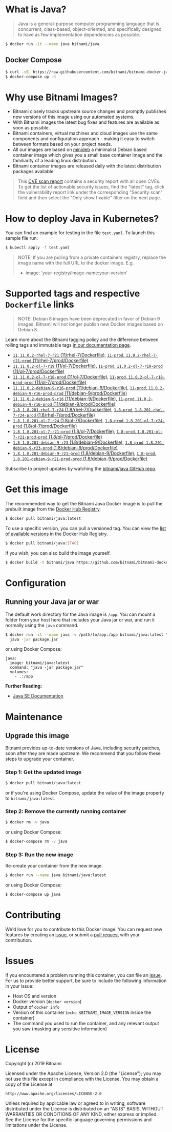 # What is Java?

> Java is a general-purpose computer programming language that is concurrent, class-based, object-oriented, and specifically designed to have as few implementation dependencies as possible.

```bash
$ docker run -it --name java bitnami/java
```

## Docker Compose

```bash
$ curl -sSL https://raw.githubusercontent.com/bitnami/bitnami-docker-java/master/docker-compose.yml > docker-compose.yml
$ docker-compose up -d
```

# Why use Bitnami Images?

* Bitnami closely tracks upstream source changes and promptly publishes new versions of this image using our automated systems.
* With Bitnami images the latest bug fixes and features are available as soon as possible.
* Bitnami containers, virtual machines and cloud images use the same components and configuration approach - making it easy to switch between formats based on your project needs.
* All our images are based on [minideb](https://github.com/bitnami/minideb) a minimalist Debian based container image which gives you a small base container image and the familiarity of a leading linux distribution.
* Bitnami container images are released daily with the latest distribution packages available.


> This [CVE scan report](https://quay.io/repository/bitnami/java?tab=tags) contains a security report with all open CVEs. To get the list of actionable security issues, find the "latest" tag, click the vulnerability report link under the corresponding "Security scan" field and then select the "Only show fixable" filter on the next page.

# How to deploy Java in Kubernetes?

You can find an example for testing in the file `test.yaml`. To launch this sample file run:

```bash
$ kubectl apply -f test.yaml
```

> NOTE: If you are pulling from a private containers registry, replace the image name with the full URL to the docker image. E.g.
>
> - image: 'your-registry/image-name:your-version'

# Supported tags and respective `Dockerfile` links

> NOTE: Debian 8 images have been deprecated in favor of Debian 9 images. Bitnami will not longer publish new Docker images based on Debian 8.

Learn more about the Bitnami tagging policy and the difference between rolling tags and immutable tags [in our documentation page](https://docs.bitnami.com/containers/how-to/understand-rolling-tags-containers/).


- [`11`, `11.0.2-rhel-7-r21` (11/rhel-7/Dockerfile)](https://github.com/bitnami/bitnami-docker-java/blob/11.0.2-rhel-7-r21/11/rhel-7/Dockerfile), [`11-prod`, `11.0.2-rhel-7-r21-prod` (11/rhel-7/prod/Dockerfile)](https://github.com/bitnami/bitnami-docker-java/blob/11.0.2-rhel-7-r21/11/rhel-7/prod/Dockerfile)
- [`11`, `11.0.2-ol-7-r19` (11/ol-7/Dockerfile)](https://github.com/bitnami/bitnami-docker-java/blob/11.0.2-ol-7-r19/11/ol-7/Dockerfile), [`11-prod`, `11.0.2-ol-7-r19-prod` (11/ol-7/prod/Dockerfile)](https://github.com/bitnami/bitnami-docker-java/blob/11.0.2-ol-7-r19/11/ol-7/prod/Dockerfile)
- [`11`, `11.0.2-ol-7-r18-prod` (11/ol-7/Dockerfile)](https://github.com/bitnami/bitnami-docker-java/blob/11.0.2-ol-7-r18-prod/11/ol-7/Dockerfile), [`11-prod`, `11.0.2-ol-7-r18-prod-prod` (11/ol-7/prod/Dockerfile)](https://github.com/bitnami/bitnami-docker-java/blob/11.0.2-ol-7-r18-prod/11/ol-7/prod/Dockerfile)
- [`11`, `11.0.2-debian-9-r16-prod` (11/debian-9/Dockerfile)](https://github.com/bitnami/bitnami-docker-java/blob/11.0.2-debian-9-r16-prod/11/debian-9/Dockerfile), [`11-prod`, `11.0.2-debian-9-r16-prod-prod` (11/debian-9/prod/Dockerfile)](https://github.com/bitnami/bitnami-docker-java/blob/11.0.2-debian-9-r16-prod/11/debian-9/prod/Dockerfile)
- [`11`, `11.0.2-debian-9-r16` (11/debian-9/Dockerfile)](https://github.com/bitnami/bitnami-docker-java/blob/11.0.2-debian-9-r16/11/debian-9/Dockerfile), [`11-prod`, `11.0.2-debian-9-r16-prod` (11/debian-9/prod/Dockerfile)](https://github.com/bitnami/bitnami-docker-java/blob/11.0.2-debian-9-r16/11/debian-9/prod/Dockerfile)
- [`1.8`, `1.8.201-rhel-7-r24` (1.8/rhel-7/Dockerfile)](https://github.com/bitnami/bitnami-docker-java/blob/1.8.201-rhel-7-r24/1.8/rhel-7/Dockerfile), [`1.8-prod`, `1.8.201-rhel-7-r24-prod` (1.8/rhel-7/prod/Dockerfile)](https://github.com/bitnami/bitnami-docker-java/blob/1.8.201-rhel-7-r24/1.8/rhel-7/prod/Dockerfile)
- [`1.8`, `1.8.201-ol-7-r24` (1.8/ol-7/Dockerfile)](https://github.com/bitnami/bitnami-docker-java/blob/1.8.201-ol-7-r24/1.8/ol-7/Dockerfile), [`1.8-prod`, `1.8.201-ol-7-r24-prod` (1.8/ol-7/prod/Dockerfile)](https://github.com/bitnami/bitnami-docker-java/blob/1.8.201-ol-7-r24/1.8/ol-7/prod/Dockerfile)
- [`1.8`, `1.8.201-ol-7-r21-prod` (1.8/ol-7/Dockerfile)](https://github.com/bitnami/bitnami-docker-java/blob/1.8.201-ol-7-r21-prod/1.8/ol-7/Dockerfile), [`1.8-prod`, `1.8.201-ol-7-r21-prod-prod` (1.8/ol-7/prod/Dockerfile)](https://github.com/bitnami/bitnami-docker-java/blob/1.8.201-ol-7-r21-prod/1.8/ol-7/prod/Dockerfile)
- [`1.8`, `1.8.201-debian-9-r23` (1.8/debian-9/Dockerfile)](https://github.com/bitnami/bitnami-docker-java/blob/1.8.201-debian-9-r23/1.8/debian-9/Dockerfile), [`1.8-prod`, `1.8.201-debian-9-r23-prod` (1.8/debian-9/prod/Dockerfile)](https://github.com/bitnami/bitnami-docker-java/blob/1.8.201-debian-9-r23/1.8/debian-9/prod/Dockerfile)
- [`1.8`, `1.8.201-debian-9-r21-prod` (1.8/debian-9/Dockerfile)](https://github.com/bitnami/bitnami-docker-java/blob/1.8.201-debian-9-r21-prod/1.8/debian-9/Dockerfile), [`1.8-prod`, `1.8.201-debian-9-r21-prod-prod` (1.8/debian-9/prod/Dockerfile)](https://github.com/bitnami/bitnami-docker-java/blob/1.8.201-debian-9-r21-prod/1.8/debian-9/prod/Dockerfile)

Subscribe to project updates by watching the [bitnami/java GitHub repo](https://github.com/bitnami/bitnami-docker-java).

# Get this image

The recommended way to get the Bitnami Java Docker Image is to pull the prebuilt image from the [Docker Hub Registry](https://hub.docker.com/r/bitnami/java).

```bash
$ docker pull bitnami/java:latest
```

To use a specific version, you can pull a versioned tag. You can view the [list of available versions](https://hub.docker.com/r/bitnami/java/tags/) in the Docker Hub Registry.

```bash
$ docker pull bitnami/java:[TAG]
```

If you wish, you can also build the image yourself.

```bash
$ docker build -t bitnami/java https://github.com/bitnami/bitnami-docker-java.git
```

# Configuration

## Running your Java jar or war

The default work directory for the Java image is `/app`. You can mount a folder from your host here that includes your Java jar or war, and run it normally using the `java` command.

```bash
$ docker run -it --name java -v /path/to/app:/app bitnami/java:latest \
  java -jar package.jar
```

or using Docker Compose:

```
java:
  image: bitnami/java:latest
  command: "java -jar package.jar"
  volumes:
    - .:/app
```

**Further Reading:**

  - [Java SE Documentation](https://docs.oracle.com/javase/8/docs/api/)

# Maintenance

## Upgrade this image

Bitnami provides up-to-date versions of Java, including security patches, soon after they are made upstream. We recommend that you follow these steps to upgrade your container.

### Step 1: Get the updated image

```bash
$ docker pull bitnami/java:latest
```

or if you're using Docker Compose, update the value of the image property to `bitnami/java:latest`.

### Step 2: Remove the currently running container

```bash
$ docker rm -v java
```

or using Docker Compose:

```bash
$ docker-compose rm -v java
```

### Step 3: Run the new image

Re-create your container from the new image.

```bash
$ docker run --name java bitnami/java:latest
```

or using Docker Compose:

```bash
$ docker-compose up java
```

# Contributing

We'd love for you to contribute to this Docker image. You can request new features by creating an [issue](https://github.com/bitnami/bitnami-docker-java/issues), or submit a [pull request](https://github.com/bitnami/bitnami-docker-java/pulls) with your contribution.

# Issues

If you encountered a problem running this container, you can file an [issue](https://github.com/bitnami/bitnami-docker-java/issues). For us to provide better support, be sure to include the following information in your issue:

- Host OS and version
- Docker version (`docker version`)
- Output of `docker info`
- Version of this container (`echo $BITNAMI_IMAGE_VERSION` inside the container)
- The command you used to run the container, and any relevant output you saw (masking any sensitive
information)

# License

Copyright (c) 2019 Bitnami

Licensed under the Apache License, Version 2.0 (the "License");
you may not use this file except in compliance with the License.
You may obtain a copy of the License at

    http://www.apache.org/licenses/LICENSE-2.0

Unless required by applicable law or agreed to in writing, software
distributed under the License is distributed on an "AS IS" BASIS,
WITHOUT WARRANTIES OR CONDITIONS OF ANY KIND, either express or implied.
See the License for the specific language governing permissions and
limitations under the License.
